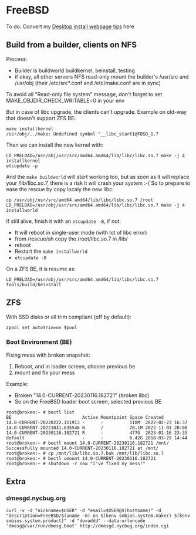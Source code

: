 # FreeBSD

To do: Convert my [Desktop install webpage tips](https://olivier.cochard.me/bidouillage/installation-et-configuration-de-freebsd-comme-poste-de-travail) here

## Build from a builder, clients on NFS

Process:
- Builder is buildworld buildkernel, beinstall, testing
- if okay, all other servers NFS read-only mount the builder's /usr/src and /usr/obj (their /etc/src\*.conf and /etc/make.conf are in sync)

To avoid all "Read-only file system" message, don't forget to set MAKE_OBJDIR_CHECK_WRITABLE=0 in your env

But in case of libc upgrade, the clients can't upgrade.
Example on old-way that doesn't support ZFS BE:
```
make installkernel
/usr/obj/../make: Undefined symbol "__libc_start1@FBSD_1.7
```

Then we can install the new kernel with:
```
LD_PRELOAD=/usr/obj/usr/src/amd64.amd64/lib/libc/libc.so.7 make -j 4 installkernel
etcupdate -p
```

And the `make buildworld` will start working too, but as soon as it will replace your /lib/libc.so.7,
there is a risk it will crash your system :-(
So to prepare to ease the rescue by copy localy the new libc:
```
cp /usr/obj/usr/src/amd64.amd64/lib/libc/libc.so.7 /root
LD_PRELOAD=/usr/obj/usr/src/amd64.amd64/lib/libc/libc.so.7 make -j 4 installworld
```

If still alive, finish it with an `etcupdate -B`, if not:
- It will reboot in single-user mode (with lot of libc error)
- from /rescue/sh copy the /root/libc.so.7 in /lib/
- reboot
- Restart the `make installworld`
- `etcupdate -B`

On a ZFS BE, it is resume as:
```
LD_PRELOAD=/usr/obj/usr/src/amd64.amd64/lib/libc/libc.so.7 tools/build/beinstall
```

## ZFS

With SSD disks or all trim compliant (off by default):

```
zpool set autotrim=on $pool
```

### Boot Environment (BE)

Fixing mess with broken snapshot:
1. Reboot, and in loader screen, choose previous be
2. mount and fix your mess

Example:
- Broken "14.0-CURRENT-20230116.182721" (broken libc)
- So on the FreeBSD loader boot screen, selected previous BE

```
root@broken:~ # bectl list
BE                           Active Mountpoint Space Created
14.0-CURRENT-20220222.111913 -      -          118M  2022-02-23 16:37
14.0-CURRENT-20221031.035546 N      /          70.1M 2022-11-01 20:08
14.0-CURRENT-20230116.182721 R      -          477G  2023-01-16 23:35
default                      -      -          6.42G 2018-03-29 14:44
root@broken:~ # bectl mount 14.0-CURRENT-20230116.182721 /mnt/
Successfully mounted 14.0-CURRENT-20230116.182721 at /mnt/
root@broken:~ # cp /mnt/lib/libc.so.7.bak /mnt/lib/libc.so.7
root@broken:~ # bectl umount 14.0-CURRENT-20230116.182721
root@broken:~ # shutdown -r now "I've fixed my mess!"
```

## Extra

### dmesgd.nycbug.org

```
curl -v -d "nickname=$USER" -d "email=$USER@$(hostname)" -d "description=FreeBSD/$(uname -m) on $(kenv smbios.system.maker) $(kenv smbios.system.product)" -d "do=addd" --data-urlencode 'dmesg@/var/run/dmesg.boot' http://dmesgd.nycbug.org/index.cgi
```
